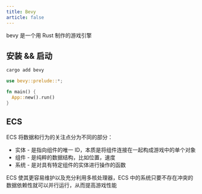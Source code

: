 ```yaml
---
title: Bevy
article: false
---
```


bevy 是一个用 Rust 制作的游戏引擎

## 安装 && 启动

```sh
cargo add bevy
```

```rust
use bevy::prelude::*;

fn main() {
  App::new().run()
}
```

## ECS

ECS 将数据和行为的关注点分为不同的部分：

+ 实体 - 是指向组件的唯一 ID，本质是将组件连接在一起构成游戏中的单个对象
+ 组件 - 是纯粹的数据结构，比如位置，速度
+ 系统 - 是对具有特定组件的实体进行操作的函数

ECS 使其更容易维护以及充分利用多核处理器，ECS 中的系统只要不存在冲突的数据依赖性就可以并行运行，从而提高游戏性能
